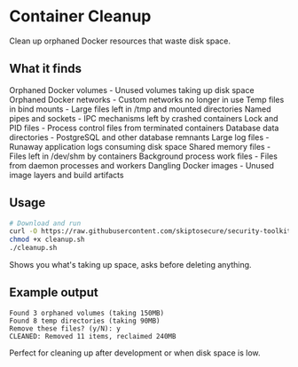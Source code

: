 # Container Cleanup

Clean up orphaned Docker resources that waste disk space.

## What it finds

Orphaned Docker volumes - Unused volumes taking up disk space
Orphaned Docker networks - Custom networks no longer in use
Temp files in bind mounts - Large files left in /tmp and mounted directories
Named pipes and sockets - IPC mechanisms left by crashed containers
Lock and PID files - Process control files from terminated containers
Database data directories - PostgreSQL and other database remnants
Large log files - Runaway application logs consuming disk space
Shared memory files - Files left in /dev/shm by containers
Background process work files - Files from daemon processes and workers
Dangling Docker images - Unused image layers and build artifacts

## Usage

```bash
# Download and run
curl -O https://raw.githubusercontent.com/skiptosecure/security-toolkits/main/ContainerCleanup/cleanup.sh
chmod +x cleanup.sh
./cleanup.sh
```

Shows you what's taking up space, asks before deleting anything.

## Example output

```
Found 3 orphaned volumes (taking 150MB)
Found 8 temp directories (taking 90MB) 
Remove these files? (y/N): y
CLEANED: Removed 11 items, reclaimed 240MB
```

Perfect for cleaning up after development or when disk space is low.
